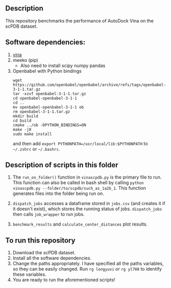 ## Description

This repository benchmarks the performance of AutoDock Vina on the scPDB dataset.

## Software dependencies:

1. [vina](https://vina.scripps.edu/downloads/)
2. meeko (pip)
    - Also need to install scipy numpy pandas
3. Openbabel with Python bindings
    ```
    wget https://github.com/openbabel/openbabel/archive/refs/tags/openbabel-3-1-1.tar.gz
    tar -xzvf openbabel-3-1-1.tar.gz
    cd openbabel-openbabel-3-1-1
    cd ..
    mv openbabel-openbabel-3-1-1 ob
    rm openbabel-3-1-1.tar.gz
    mkdir build
    cd build
    cmake ../ob -DPYTHON_BINDINGS=ON
    make -j8
    sudo make install
    ```
    and then add `export PYTHONPATH=/usr/local/lib:$PYTHONPATH` to `~/.zshrc` or `~/.bashrc`.

## Description of scripts in this folder

1. The `run_on_folder()` function in `vinascpdb.py` is the primary file to run. This function can also be called in bash shell by calling `python vinascpdb.py --folder/to/scpdb/such_as_1a2b_1`. This function generates files into the folder being run on.

2. `dispatch_jobs` accesses a dataframe stored in `jobs.csv` (and creates it if it doesn't exist), which stores the running status of jobs. `dispatch_jobs` then calls `job_wrapper` to run jobs.

3. `benchmark_results` and `calculate_center_distances` plot results.

## To run this repository

1. Download the scPDB dataset.
2. Install all the software dependencies.
3. Change the paths appropriately. I have specified all the paths variables, so they can be easily changed. Run `rg longyuxi` or `rg yl708` to identify these variables.
4. You are ready to run the aforementioned scripts!